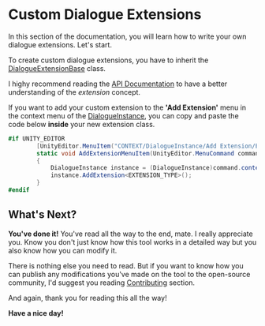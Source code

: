 # Custom Dialogue Extensions

In this section of the documentation, you will learn how to write your own dialogue extensions. Let's start.

To create custom dialogue extensions, you have to inherit the [DialogueExtensionBase](https://b1lodhand.github.io/absent-dialogues/api/com.absence.dialoguesystem.DialogueExtensionBase.html) class.

I highy recommend reading the [API Documentation](https://b1lodhand.github.io/absent-dialogues/api/com.absence.dialoguesystem.DialogueExtensionBase.html) to have a better understanding of the *extension* concept.

If you want to add your custom extension to the **'Add Extension'** menu in the context menu of the [DialogueInstance](https://b1lodhand.github.io/absent-dialogues/api/com.absence.dialoguesystem.DialogueInstance.html), you can copy and paste the code below **inside** your new extension class.

```c#
#if UNITY_EDITOR
        [UnityEditor.MenuItem("CONTEXT/DialogueInstance/Add Extension/EXTENSION_NAME")]
        static void AddExtensionMenuItem(UnityEditor.MenuCommand command)
        {
            DialogueInstance instance = (DialogueInstance)command.context;
            instance.AddExtension<EXTENSION_TYPE>();
        }
#endif
```

## What's Next?

**You've done it!** You've read all the way to the end, mate. I really appreciate you. Know you don't just know how this tool works in a detailed way but you also know how you can modify it. 

There is nothing else you need to read. But if you want to know how you can publish any modifications you've made on the tool to the open-source community, I'd suggest you reading [Contributing](https://b1lodhand.github.io/absent-dialogues/docs/introduction/contributing.html) section.

And again, thank you for reading this all the way!

**Have a nice day!**